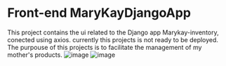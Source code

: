 # Front-end MaryKayDjangoApp
This project contains the ui related to the Django app Marykay-inventory, conected using axios. currently this projects is not ready to be deployed.
The purpouse of this projects is to facilitate the management of my mother's products. 
![image](https://user-images.githubusercontent.com/62716464/165644620-8eef8ee5-9071-4c78-bb9f-f7f6941d6e6c.png)
![image](https://user-images.githubusercontent.com/62716464/165645335-c078a62f-ca70-4776-a121-a45ab4c466b7.png)


